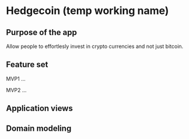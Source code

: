 <h1>Hedgecoin (temp working name)</h1>


<h2>Purpose of the app</h2>
Allow people to effortlesly invest in crypto currencies and not just bitcoin.

<h2>Feature set</h2>
MVP1
...

MVP2
...

<h2>Application views</h2>

<h2>Domain modeling</h2>
